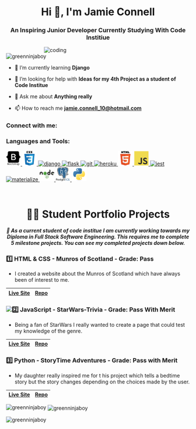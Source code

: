 <h1 align="center">Hi 👋, I'm Jamie Connell</h1>
<h3 align="center">An Inspiring Junior Developer Currently Studying With Code Institiue</h3>

<img align="right" alt="coding" width="400" src="https://camo.githubusercontent.com/9792d43627b178fd4a45bcabb3647d7b34a62d64baf96a19abf6ea19d5cea8dd/68747470733a2f2f63646e2e6472696262626c652e636f6d2f75736572732f313138373833362f73637265656e73686f74732f363533393432392f70726f6772616d65722e676966">

<p align="left"> <img src="https://komarev.com/ghpvc/?username=greenninjaboy&label=Profile%20views&color=0e75b6&style=flat" alt="greenninjaboy" /> </p>

- 🌱 I’m currently learning **Django**

- 🤝 I’m looking for help with **Ideas for my 4th Project as a student of Code Institue**

- 💬 Ask me about **Anything really**

- 📫 How to reach me **jamie.connell_10@hotmail.com**

<h3 align="left">Connect with me:</h3>
<p align="left">
</p>

<h3 align="left">Languages and Tools:</h3>
<p align="left"> <a href="https://getbootstrap.com" target="_blank" rel="noreferrer"> <img src="https://raw.githubusercontent.com/devicons/devicon/master/icons/bootstrap/bootstrap-plain-wordmark.svg" alt="bootstrap" width="40" height="40"/> </a> <a href="https://www.w3schools.com/css/" target="_blank" rel="noreferrer"> <img src="https://raw.githubusercontent.com/devicons/devicon/master/icons/css3/css3-original-wordmark.svg" alt="css3" width="40" height="40"/> </a> <a href="https://www.djangoproject.com/" target="_blank" rel="noreferrer"> <img src="https://cdn.worldvectorlogo.com/logos/django.svg" alt="django" width="40" height="40"/> </a> <a href="https://flask.palletsprojects.com/" target="_blank" rel="noreferrer"> <img src="https://www.vectorlogo.zone/logos/pocoo_flask/pocoo_flask-icon.svg" alt="flask" width="40" height="40"/> </a> <a href="https://git-scm.com/" target="_blank" rel="noreferrer"> <img src="https://www.vectorlogo.zone/logos/git-scm/git-scm-icon.svg" alt="git" width="40" height="40"/> </a> <a href="https://heroku.com" target="_blank" rel="noreferrer"> <img src="https://www.vectorlogo.zone/logos/heroku/heroku-icon.svg" alt="heroku" width="40" height="40"/> </a> <a href="https://www.w3.org/html/" target="_blank" rel="noreferrer"> <img src="https://raw.githubusercontent.com/devicons/devicon/master/icons/html5/html5-original-wordmark.svg" alt="html5" width="40" height="40"/> </a> <a href="https://developer.mozilla.org/en-US/docs/Web/JavaScript" target="_blank" rel="noreferrer"> <img src="https://raw.githubusercontent.com/devicons/devicon/master/icons/javascript/javascript-original.svg" alt="javascript" width="40" height="40"/> </a> <a href="https://jestjs.io" target="_blank" rel="noreferrer"> <img src="https://www.vectorlogo.zone/logos/jestjsio/jestjsio-icon.svg" alt="jest" width="40" height="40"/> </a> <a href="https://materializecss.com/" target="_blank" rel="noreferrer"> <img src="https://raw.githubusercontent.com/prplx/svg-logos/5585531d45d294869c4eaab4d7cf2e9c167710a9/svg/materialize.svg" alt="materialize" width="40" height="40"/> </a> <a href="https://nodejs.org" target="_blank" rel="noreferrer"> <img src="https://raw.githubusercontent.com/devicons/devicon/master/icons/nodejs/nodejs-original-wordmark.svg" alt="nodejs" width="40" height="40"/> </a> <a href="https://www.postgresql.org" target="_blank" rel="noreferrer"> <img src="https://raw.githubusercontent.com/devicons/devicon/master/icons/postgresql/postgresql-original-wordmark.svg" alt="postgresql" width="40" height="40"/> </a> <a href="https://www.python.org" target="_blank" rel="noreferrer"> <img src="https://raw.githubusercontent.com/devicons/devicon/master/icons/python/python-original.svg" alt="python" width="40" height="40"/> </a> </p>
<br>

<h1 align="center">👩‍🎓 Student Portfolio Projects</h1>
<h5 align="center"> 📝 As a current student of code institue I am currently working towards my Diploma in Full Stack Software Engineering. This requires me to complete 5 milestone projects. You can see my completed projects down below.</h5> 

### 1️⃣ HTML & CSS - Munros of Scotland - Grade: Pass

-  I created a website about the Munros of Scotland which have always been of interest to me.

| [Live Site](https://greenninjaboy.github.io/Munros-of-Scotland-PP1/)      | [Repo](https://github.com/GreenNinjaBoy/Munros-of-Scotland-PP1)           |
  |    :----:                                                       |    :----:                                                       | 

### <img src="http://emojis.slackmojis.com/emojis/images/1485535407/1679/bb8flame.png">2️⃣ JavaScript - StarWars-Trivia - Grade: Pass With Merit

- Being a fan of StarWars I really wanted to create a page that could test my knowledge of the genre.

| [Live Site](https://greenninjaboy.github.io/Star-Wars-Trivia-PP2/)               | [Repo](https://github.com/GreenNinjaBoy/Star-Wars-Trivia-PP2)                    |
  |    :----:                                                       |    :----:                                                       | 

### 3️⃣ Python - StoryTime Adventures - Grade: Pass with Merit

- My daughter really inspired me for t his project which tells a bedtime story but the story changes depending on the choices made by the user.

 | [Live Site](https://greenninjaboy.github.io/Story-Time-Adventures-PP3/)               | [Repo](https://github.com/GreenNinjaBoy/Story-Time-Adventures-PP3)                    |
 |    :----:                                                       |    :----:                                                       | 

  
<p><img align="left" src="https://github-readme-stats.vercel.app/api/top-langs?username=greenninjaboy&show_icons=true&locale=en&layout=compact" alt="greenninjaboy" /></p>

<p>&nbsp;<img align="center" src="https://github-readme-stats.vercel.app/api?username=greenninjaboy&show_icons=true&locale=en" alt="greenninjaboy" /></p>

<p><img align="center" src="https://github-readme-streak-stats.herokuapp.com/?user=greenninjaboy&" alt="greenninjaboy" /></p>

